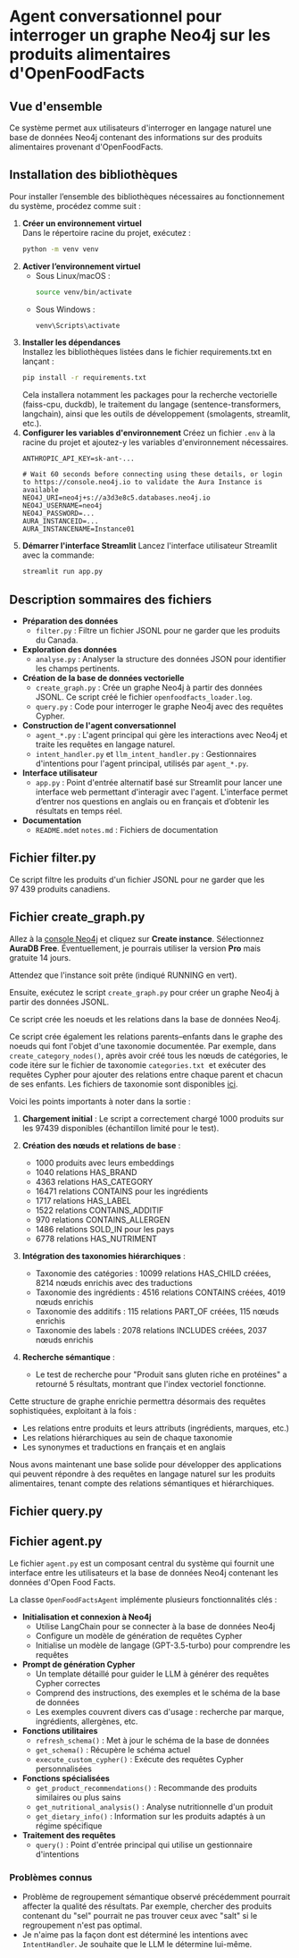 # Agent conversationnel pour interroger un graphe Neo4j sur les produits alimentaires d'OpenFoodFacts

## Vue d'ensemble

Ce système permet aux utilisateurs d'interroger en langage naturel une base de données Neo4j contenant des informations sur des produits alimentaires provenant d'OpenFoodFacts. 

## Installation des bibliothèques

Pour installer l’ensemble des bibliothèques nécessaires au fonctionnement du système, procédez comme suit :

1. **Créer un environnement virtuel**  
   Dans le répertoire racine du projet, exécutez :
   ```bash
   python -m venv venv
   ```
2. **Activer l’environnement virtuel**  
   - Sous Linux/macOS :
     ```bash
     source venv/bin/activate
     ```
   - Sous Windows :
     ```bash
     venv\Scripts\activate
     ```
3. **Installer les dépendances**  
   Installez les bibliothèques listées dans le fichier requirements.txt en lançant :
   ```bash
   pip install -r requirements.txt
   ```
   Cela installera notamment les packages pour la recherche vectorielle (faiss-cpu, duckdb), le traitement du langage (sentence-transformers, langchain), ainsi que les outils de développement (smolagents, streamlit, etc.).
4. **Configurer les variables d'environnement**
   Créez un fichier `.env` à la racine du projet et ajoutez-y les variables d'environnement nécessaires.
   ```
   ANTHROPIC_API_KEY=sk-ant-...

   # Wait 60 seconds before connecting using these details, or login to https://console.neo4j.io to validate the Aura Instance is available
   NEO4J_URI=neo4j+s://a3d3e8c5.databases.neo4j.io
   NEO4J_USERNAME=neo4j
   NEO4J_PASSWORD=...
   AURA_INSTANCEID=...
   AURA_INSTANCENAME=Instance01
   ```
5. **Démarrer l'interface Streamlit**
   Lancez l'interface utilisateur Streamlit avec la commande:
   ```bash
   streamlit run app.py
   ```

## Description sommaires des fichiers

- **Préparation des données**
  - `filter.py` : Filtre un fichier JSONL pour ne garder que les produits du Canada.
- **Exploration des données**
  - `analyse.py` : Analyser la structure des données JSON pour identifier les champs pertinents.
- **Création de la base de données vectorielle**
  - `create_graph.py` : Crée un graphe Neo4j à partir des données JSONL. Ce script créé le fichier `openfoodfacts_loader.log`.
  - `query.py` : Code pour interroger le graphe Neo4j avec des requêtes Cypher.
- **Construction de l'agent conversationnel**
  - `agent_*.py` : L'agent principal qui gère les interactions avec Neo4j et traite les requêtes en langage naturel.
  - `intent_handler.py` et `llm_intent_handler.py` : Gestionnaires d'intentions pour l'agent principal, utilisés par `agent_*.py`.
- **Interface utilisateur**
  - `app.py` : Point d'entrée alternatif basé sur Streamlit pour lancer une interface web permettant d'interagir avec l'agent. L'interface permet d’entrer nos questions en anglais ou en français et d’obtenir les résultats en temps réel.
- **Documentation**
  - `README.md`et `notes.md` : Fichiers de documentation

## Fichier filter.py

Ce script filtre les produits d'un fichier JSONL pour ne garder que les 97&nbsp;439&nbsp;produits canadiens.

## Fichier create_graph.py

Allez à la [console Neo4j](https://console.neo4j.io) et cliquez sur **Create instance**. Sélectionnez **AuraDB Free**.
Éventuellement, je pourrais utiliser la version **Pro** mais gratuite 14 jours.

Attendez que l'instance soit prête (indiqué RUNNING en vert).

Ensuite, exécutez le script `create_graph.py` pour créer un graphe Neo4j à partir des données JSONL.

Ce script crée les noeuds et les relations dans la base de données Neo4j. 

Ce script crée également les relations parents–enfants dans le graphe des noeuds qui font l'objet d'une taxonomie documentée. Par exemple, dans 
`create_category_nodes()`, après avoir créé tous les nœuds de catégories, le code itére sur le fichier de taxonomie `categories.txt` 
et exécuter des requêtes Cypher pour ajouter des relations entre chaque parent et chacun de ses enfants. 
Les fichiers de taxonomie sont disponibles [ici](https://github.com/openfoodfacts/openfoodfacts-server/tree/main/taxonomies).

Voici les points importants à noter dans la sortie :

1. **Chargement initial** : Le script a correctement chargé 1000 produits sur les 97439 disponibles (échantillon limité pour le test).

2. **Création des nœuds et relations de base** :
   - 1000 produits avec leurs embeddings
   - 1040 relations HAS_BRAND
   - 4363 relations HAS_CATEGORY
   - 16471 relations CONTAINS pour les ingrédients
   - 1717 relations HAS_LABEL
   - 1522 relations CONTAINS_ADDITIF
   - 970 relations CONTAINS_ALLERGEN
   - 1486 relations SOLD_IN pour les pays
   - 6778 relations HAS_NUTRIMENT

3. **Intégration des taxonomies hiérarchiques** :
   - Taxonomie des catégories : 10099 relations HAS_CHILD créées, 8214 nœuds enrichis avec des traductions
   - Taxonomie des ingrédients : 4516 relations CONTAINS créées, 4019 nœuds enrichis
   - Taxonomie des additifs : 115 relations PART_OF créées, 115 nœuds enrichis
   - Taxonomie des labels : 2078 relations INCLUDES créées, 2037 nœuds enrichis

4. **Recherche sémantique** :
   - Le test de recherche pour "Produit sans gluten riche en protéines" a retourné 5 résultats, montrant que l'index vectoriel fonctionne.


Cette structure de graphe enrichie permettra désormais des requêtes sophistiquées, exploitant à la fois :
- Les relations entre produits et leurs attributs (ingrédients, marques, etc.)
- Les relations hiérarchiques au sein de chaque taxonomie
- Les synonymes et traductions en français et en anglais

Nous avons maintenant une base solide pour développer des applications qui peuvent répondre à des requêtes en langage naturel sur les produits alimentaires, tenant compte des relations sémantiques et hiérarchiques.

## Fichier query.py





## Fichier agent.py

Le fichier `agent.py` est un composant central du système qui fournit une interface entre les utilisateurs et la base de données Neo4j contenant les données d'Open Food Facts.

La classe `OpenFoodFactsAgent` implémente plusieurs fonctionnalités clés :

- **Initialisation et connexion à Neo4j**
  - Utilise LangChain pour se connecter à la base de données Neo4j
  - Configure un modèle de génération de requêtes Cypher
  - Initialise un modèle de langage (GPT-3.5-turbo) pour comprendre les requêtes
- **Prompt de génération Cypher**
  - Un template détaillé pour guider le LLM à générer des requêtes Cypher correctes
  - Comprend des instructions, des exemples et le schéma de la base de données
  - Les exemples couvrent divers cas d'usage : recherche par marque, ingrédients, allergènes, etc.
- **Fonctions utilitaires**
  - `refresh_schema()` : Met à jour le schéma de la base de données
  - `get_schema()` : Récupère le schéma actuel
  - `execute_custom_cypher()` : Exécute des requêtes Cypher personnalisées
- **Fonctions spécialisées**
  - `get_product_recommendations()` : Recommande des produits similaires ou plus sains
  - `get_nutritional_analysis()` : Analyse nutritionnelle d'un produit
  - `get_dietary_info()` : Information sur les produits adaptés à un régime spécifique
- **Traitement des requêtes**
  - `query()` : Point d'entrée principal qui utilise un gestionnaire d'intentions

### Problèmes connus

- Problème de regroupement sémantique observé précédemment pourrait affecter la qualité des résultats. Par exemple, chercher des produits contenant du "sel" pourrait ne pas trouver ceux avec "salt" si le regroupement n'est pas optimal.
- Je n'aime pas la façon dont est déterminé les intentions avec `IntentHandler`. Je souhaite que le LLM le détermine lui-même.




